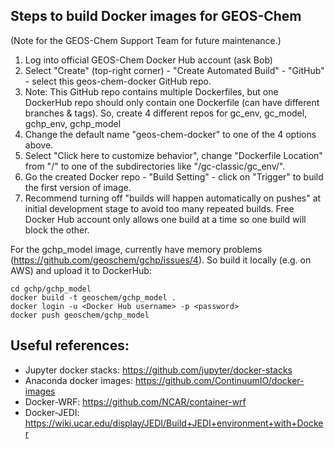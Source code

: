 ## Steps to build Docker images for GEOS-Chem

(Note for the GEOS-Chem Support Team for future maintenance.)

1. Log into official GEOS-Chem Docker Hub account (ask Bob)
2. Select "Create" (top-right corner) - "Create Automated Build"  - "GitHub" - select this geos-chem-docker GitHub repo.
3. Note: This GitHub repo contains multiple Dockerfiles, but one DockerHub repo should only contain one Dockerfile (can have different branches & tags). So, create 4 different repos for gc_env, gc_model, gchp_env, gchp_model
4. Change the default name "geos-chem-docker" to one of the 4 options above.
5. Select "Click here to customize behavior", change "Dockerfile Location" from "/" to one of the subdirectories like "/gc-classic/gc_env/".
6. Go the created Docker repo - "Build Setting" - click on "Trigger" to build the first version of image.
7. Recommend turning off "builds will happen automatically on pushes" at initial development stage to avoid too many repeated builds. Free Docker Hub account only allows one build at a time so one build will block the other.

For the gchp_model image, currently have memory problems (https://github.com/geoschem/gchp/issues/4). So build it locally (e.g. on AWS) and upload it to DockerHub:

    cd gchp/gchp_model
    docker build -t geoschem/gchp_model .
    docker login -u <Docker Hub username> -p <password>
    docker push geoschem/gchp_model

## Useful references:
- Jupyter docker stacks: https://github.com/jupyter/docker-stacks
- Anaconda docker images: https://github.com/ContinuumIO/docker-images
- Docker-WRF: https://github.com/NCAR/container-wrf
- Docker-JEDI: https://wiki.ucar.edu/display/JEDI/Build+JEDI+environment+with+Docker
